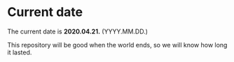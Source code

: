# Current date

The current date is **2020.04.21.** (YYYY.MM.DD.)

This repository will be good when the world ends, so we will know how long it lasted.